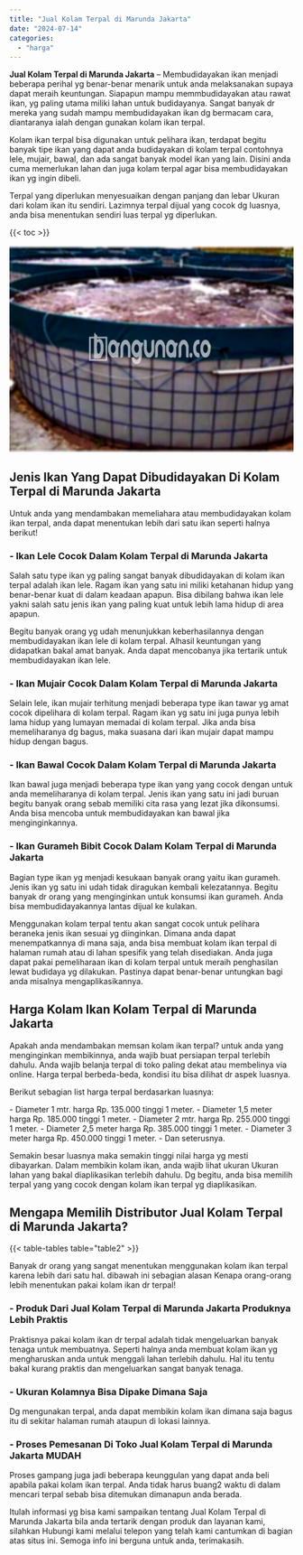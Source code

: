 ```yaml
---
title: "Jual Kolam Terpal di Marunda Jakarta"
date: "2024-07-14"
categories: 
  - "harga"
---
```


**Jual Kolam Terpal di Marunda Jakarta** – Membudidayakan ikan menjadi beberapa perihal yg benar-benar menarik untuk anda melaksanakan supaya dapat meraih keuntungan. Siapapun mampu memmbudidayakan atau rawat ikan, yg paling utama miliki lahan untuk budidayanya. Sangat banyak dr mereka yang sudah mampu membudidayakan ikan dg bermacam cara, diantaranya ialah dengan gunakan kolam ikan terpal.

Kolam ikan terpal bisa digunakan untuk pelihara ikan, terdapat begitu banyak tipe ikan yang dapat anda budidayakan di kolam terpal contohnya lele, mujair, bawal, dan ada sangat banyak model ikan yang lain. Disini anda cuma memerlukan lahan dan juga kolam terpal agar bisa membudidayakan ikan yg ingin dibeli.

Terpal yang diperlukan menyesuaikan dengan panjang dan lebar Ukuran dari kolam ikan itu sendiri. Lazimnya terpal dijual yang cocok dg luasnya, anda bisa menentukan sendiri luas terpal yg diperlukan.

{{< toc >}}

![Jual Kolam Terpal di Marunda Jakarta](/images/jual-kolam-terpal-53.png)

## Jenis Ikan Yang Dapat Dibudidayakan Di Kolam Terpal di Marunda Jakarta

Untuk anda yang mendambakan memeliahara atau membudidayakan kolam ikan terpal, anda dapat menentukan lebih dari satu ikan seperti halnya berikut!

### \- Ikan Lele Cocok Dalam Kolam Terpal di Marunda Jakarta

Salah satu type ikan yg paling sangat banyak dibudidayakan di kolam ikan terpal adalah ikan lele. Ragam ikan yang satu ini miliki ketahanan hidup yang benar-benar kuat di dalam keadaan apapun. Bisa dibilang bahwa ikan lele yakni salah satu jenis ikan yang paling kuat untuk lebih lama hidup di area apapun.

Begitu banyak orang yg udah menunjukkan keberhasilannya dengan membudidayakan ikan lele di kolam terpal. Alhasil keuntungan yang didapatkan bakal amat banyak. Anda dapat mencobanya jika tertarik untuk membudidayakan ikan lele.

### \- Ikan Mujair Cocok Dalam Kolam Terpal di Marunda Jakarta

Selain lele, ikan mujair terhitung menjadi beberapa type ikan tawar yg amat cocok dipelihara di kolam terpal. Ragam ikan yg satu ini juga punya lebih lama hidup yang lumayan memadai di kolam terpal. Jika anda bisa memeliharanya dg bagus, maka suasana dari ikan mujair dapat mampu hidup dengan bagus.

### \- Ikan Bawal Cocok Dalam Kolam Terpal di Marunda Jakarta

Ikan bawal juga menjadi beberapa type ikan yang yang cocok dengan untuk anda memeliharanya di kolam terpal. Jenis ikan yang satu ini jadi buruan begitu banyak orang sebab memiliki cita rasa yang lezat jika dikonsumsi. Anda bisa mencoba untuk membudidayakan kan bawal jika menginginkannya.

### \- Ikan Gurameh Bibit Cocok Dalam Kolam Terpal di Marunda Jakarta

Bagian type ikan yg menjadi kesukaan banyak orang yaitu ikan gurameh. Jenis ikan yg satu ini udah tidak diragukan kembali kelezatannya. Begitu banyak dr orang yang menginginkan untuk konsumsi ikan gurameh. Anda bisa membudidayakannya lantas dijual ke kulakan.

Menggunakan kolam terpal tentu akan sangat cocok untuk pelihara beraneka jenis ikan sesuai yg diinginkan. Dimana anda dapat menempatkannya di mana saja, anda bisa membuat kolam ikan terpal di halaman rumah atau di lahan spesifik yang telah disediakan. Anda juga dapat pakai pemeliharaan ikan di kolam terpal untuk meraih penghasilan lewat budidaya yg dilakukan. Pastinya dapat benar-benar untungkan bagi anda misalnya mengaplikasikannya.

## Harga Kolam Ikan Kolam Terpal di Marunda Jakarta

Apakah anda mendambakan memsan kolam ikan terpal? untuk anda yang menginginkan membikinnya, anda wajib buat persiapan terpal terlebih dahulu. Anda wajib belanja terpal di toko paling dekat atau membelinya via online. Harga terpal berbeda-beda, kondisi itu bisa dilihat dr aspek luasnya.

Berikut sebagian list harga terpal berdasarkan luasnya:

\- Diameter 1 mtr. harga Rp. 135.000 tinggi 1 meter. - Diameter 1,5 meter harga Rp. 185.000 tinggi 1 meter. - Diameter 2 mtr. harga Rp. 255.000 tinggi 1 meter. - Diameter 2,5 meter harga Rp. 385.000 tinggi 1 meter. - Diameter 3 meter harga Rp. 450.000 tinggi 1 meter. - Dan seterusnya.

Semakin besar luasnya maka semakin tinggi nilai harga yg mesti dibayarkan. Dalam membikin kolam ikan, anda wajib lihat ukuran Ukuran lahan yang bakal diaplikasikan terlebih dahulu. Dg begitu, anda bisa memilih terpal yang yang cocok dengan kolam ikan terpal yg diaplikasikan.

## Mengapa Memilih Distributor Jual Kolam Terpal di Marunda Jakarta?

{{< table-tables table="table2" >}}

Banyak dr orang yang sangat menentukan menggunakan kolam ikan terpal karena lebih dari satu hal. dibawah ini sebagian alasan Kenapa orang-orang lebih menentukan pakai kolam ikan dr terpal!

### \- Produk Dari Jual Kolam Terpal di Marunda Jakarta Produknya Lebih Praktis

Praktisnya pakai kolam ikan dr terpal adalah tidak mengeluarkan banyak tenaga untuk membuatnya. Seperti halnya anda membuat kolam ikan yg mengharuskan anda untuk menggali lahan terlebih dahulu. Hal itu tentu bakal kurang praktis dan mengeluarkan sangat banyak tenaga.

### \- Ukuran Kolamnya Bisa Dipake Dimana Saja

Dg mengunakan terpal, anda dapat membikin kolam ikan dimana saja bagus itu di sekitar halaman rumah ataupun di lokasi lainnya.

### \- Proses Pemesanan Di Toko Jual Kolam Terpal di Marunda Jakarta MUDAH

Proses gampang juga jadi beberapa keunggulan yang dapat anda beli apabila pakai kolam ikan terpal. Anda tidak harus buang2 waktu di dalam mencari terpal sebab bisa ditemukan dimanapun anda berada.

Itulah informasi yg bisa kami sampaikan tentang Jual Kolam Terpal di Marunda Jakarta bila anda tertarik dengan produk dan layanan kami, silahkan Hubungi kami melalui telepon yang telah kami cantumkan di bagian atas situs ini. Semoga info ini berguna untuk anda, terimakasih.
